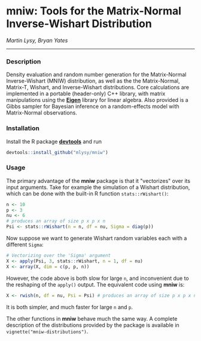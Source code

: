 # mniw: Tools for the Matrix-Normal Inverse-Wishart Distribution

*Martin Lysy, Bryan Yates*

---

### Description

Density evaluation and random number generation for the Matrix-Normal Inverse-Wishart (MNIW) distribution, as well as the the Matrix-Normal, Matrix-T, Wishart, and Inverse-Wishart distributions.  Core calculations are implemented in a portable (header-only) C++ library, with matrix manipulations using the [**Eigen**](http://eigen.tuxfamily.org/index.php?title=Main_Page) library for linear algebra.  Also provided is a Gibbs sampler for Bayesian inference on a random-effects model with Matrix-Normal observations.

### Installation

Install the R package [**devtools**](https://CRAN.R-project.org/package=devtools) and run
```r
devtools::install_github("mlysy/mniw")
```

### Usage

The primary advantage of the **mniw** package is that it "vectorizes" over its input arguments.  Take for example the simulation of a Wishart distribution, which can be done with the built-in R function `stats::rWishart()`: 

```r
n <- 10
p <- 3
nu <- 6
# produces an array of size p x p x n
Psi <- stats::rWishart(n = n, df = nu, Sigma = diag(p))
```

Now suppose we want to generate Wishart random variables each with a different `Sigma`:

```r
# Vectorizing over the 'Sigma' argument
X <- apply(Psi, 3, stats::rWishart, n = 1, df = nu)
X <- array(X, dim = c(p, p, n))
```

However, the code above is both slow for large `n`, and inconvenient due to the reshaping of the `apply()` output.  The equivalent code using **mniw** is:

```r
X <- rwish(n, df = nu, Psi = Psi) # produces an array of size p x p x n
```

It is both simpler, and much faster for large `n` and `p`.

The other functions in **mniw** behave much the same way.  A complete description of the distributions provided by the package is available in `vignette("mniw-distributions")`.
